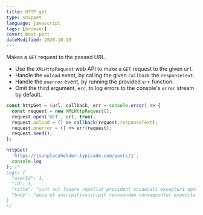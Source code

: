 ```yaml
---
title: HTTP get
type: snippet
language: javascript
tags: [browser]
cover: boat-port
dateModified: 2020-10-19
---
```


Makes a `GET` request to the passed URL.

- Use the `XMLHttpRequest` web API to make a `GET` request to the given `url`.
- Handle the `onload` event, by calling the given `callback` the `responseText`.
- Handle the `onerror` event, by running the provided `err` function.
- Omit the third argument, `err`, to log errors to the console's `error` stream by default.

```js
const httpGet = (url, callback, err = console.error) => {
  const request = new XMLHttpRequest();
  request.open('GET', url, true);
  request.onload = () => callback(request.responseText);
  request.onerror = () => err(request);
  request.send();
};
```

```js
httpGet(
  'https://jsonplaceholder.typicode.com/posts/1',
  console.log
); /*
Logs: {
  "userId": 1,
  "id": 1,
  "title": "sunt aut facere repellat provident occaecati excepturi optio reprehenderit",
  "body": "quia et suscipit\nsuscipit recusandae consequuntur expedita et cum\nreprehenderit molestiae ut ut quas totam\nnostrum rerum est autem sunt rem eveniet architecto"
}
*/
```
